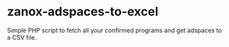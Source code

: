 # zanox-adspaces-to-excel
Simple PHP script to fetch all your confirmed programs and get adspaces to a CSV file.
